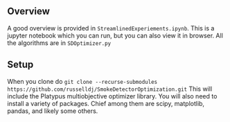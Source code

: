 ## Overview

A good overview is provided in `StreamlinedExperiements.ipynb`. This is a jupyter notebook which you can run, but you can also view it in browser.
All the algorithms are in `SDOptimizer.py`

## Setup
When you clone do `git clone --recurse-submodules https://github.com/russelldj/SmokeDetectorOptimization.git` This will include the Platypus multiobjective optimizer library.
You will also need to install a variety of packages. Chief among them are scipy, matplotlib, pandas, and likely some others.
